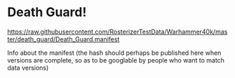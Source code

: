 # Death Guard!

https://raw.githubusercontent.com/RosterizerTestData/Warhammer40k/master/death_guard/Death_Guard.manifest

Info about the manifest (the hash should perhaps be published here when versions are complete, so as to be googlable by people who want to match data versions)
